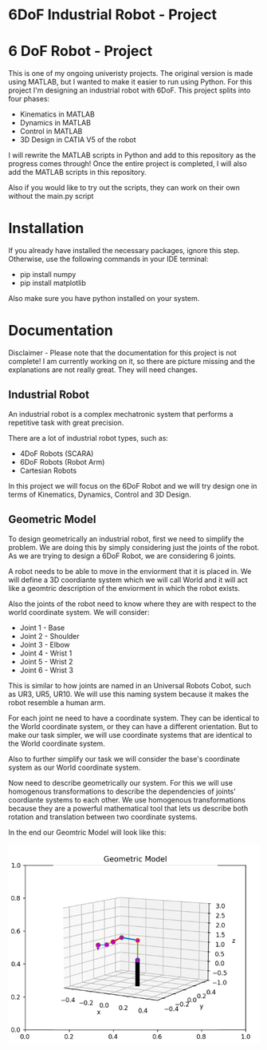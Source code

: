 # 6DoF Industrial Robot - Project
# 6 DoF Robot - Project

This is one of my ongoing univeristy projects.
The original version is made using MATLAB, but I wanted to make it easier to run using Python.
For this project I'm designing an industrial robot with 6DoF.
This project splits into four phases:
 - Kinematics in MATLAB
 - Dynamics in MATLAB
 - Control in MATLAB
 - 3D Design in CATIA V5 of the robot

I will rewrite the MATLAB scripts in Python and add to this repository as the progress comes through!
Once the entire project is completed, I will also add the MATLAB scripts in this repository.

Also if you would like to try out the scripts, they can work on their own without the main.py script

# Installation
If you already have installed the necessary packages, ignore this step.
Otherwise, use the following commands in your IDE terminal:

 - pip install numpy
 - pip install matplotlib

 Also make sure you have python installed on your system.

# Documentation

 Disclaimer - Please note that the documentation for this project is not complete!
 I am currently working on it, so there are picture missing and the explanations are not really great. They will need changes.

## Industrial Robot

An industrial robot is a complex mechatronic system that performs a repetitive task with great precision.

There are a lot of industrial robot types, such as:
 - 4DoF Robots (SCARA)
 - 6DoF Robots (Robot Arm)
 - Cartesian Robots

In this project we will focus on the 6DoF Robot and we will try design one in terms of Kinematics, Dynamics, Control and 3D Design.

## Geometric Model

To design geometrically an industrial robot, first we need to simplify the problem.
We are doing this by simply considering just the joints of the robot.
As we are trying to design a 6DoF Robot, we are considering 6 joints.

A robot needs to be able to move in the enviorment that it is placed in.
We will define a 3D coordiante system which we will call World and it will act like a geomtric description of the enviorment in which the robot exists.

Also the joints of the robot need to know where they are with respect to the world coordinate system.
We will consider:
 - Joint 1 - Base
 - Joint 2 - Shoulder
 - Joint 3 - Elbow
 - Joint 4 - Wrist 1
 - Joint 5 - Wrist 2
 - Joint 6 - Wrist 3

This is similar to how joints are named in an Universal Robots Cobot, such as UR3, UR5, UR10.
We will use this naming system because it makes the robot resemble a human arm.

For each joint ne need to have a coordinate system.
They can be identical to the World coordinate system, or they can have a different orientation.
But to make our task simpler, we will use coordinate systems that are identical to the World coordinate system.

Also to further simplify our task we will consider the base's coordinate system as our World coordinate system.

Now need to describe geometrically our system.
For this we will use homogenous transformations to describe the dependencies of joints' coordiante systems to each other.
We use homogenous transformations because they are a powerful mathematical tool that lets us describe both rotation and translation between two coordinate systems.

In the end our Geomtric Model will look like this:

![Alt text](README/READMEPictures/GeomtricModelExample.png?raw=true "Geomtric Model Example")
